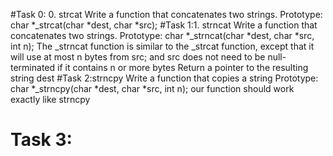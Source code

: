 #Task 0: 0. strcat
	Write a function that concatenates two strings.
	Prototype: char *_strcat(char *dest, char *src);
#Task 1:1. strncat
	Write a function that concatenates two strings.
	Prototype: char *_strncat(char *dest, char *src, int n);
	The _strncat function is similar to the _strcat function, except that
	it will use at most n bytes from src; and
	src does not need to be null-terminated if it contains n or more bytes
	Return a pointer to the resulting string dest
#Task 2:strncpy
	Write a function that copies a string
	Prototype: char *_strncpy(char *dest, char *src, int n);
	our function should work exactly like strncpy
# Task 3: 
